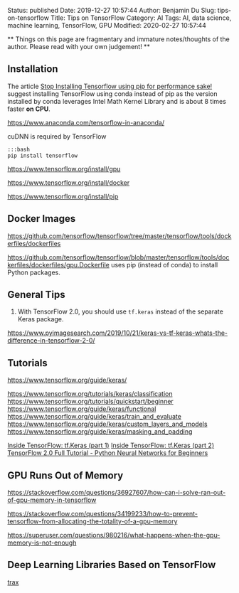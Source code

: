 Status: published
Date: 2019-12-27 10:57:44
Author: Benjamin Du
Slug: tips-on-tensorflow
Title: Tips on TensorFlow
Category: AI
Tags: AI, data science, machine learning, TensorFlow, GPU
Modified: 2020-02-27 10:57:44

**
Things on this page are fragmentary and immature notes/thoughts of the author.
Please read with your own judgement!
**

## Installation

The article
[Stop Installing Tensorflow using pip for performance sake!](https://towardsdatascience.com/stop-installing-tensorflow-using-pip-for-performance-sake-5854f9d9eb0c)
suggest installing TensorFlow using conda instead of pip
as the version installed by conda leverages Intel Math Kernel Library 
and is about 8 times faster **on CPU**.

https://www.anaconda.com/tensorflow-in-anaconda/


cuDNN is required by TensorFlow

    :::bash
    pip install tensorflow

https://www.tensorflow.org/install/gpu

https://www.tensorflow.org/install/docker

https://www.tensorflow.org/install/pip

## Docker Images

https://github.com/tensorflow/tensorflow/tree/master/tensorflow/tools/dockerfiles/dockerfiles


https://github.com/tensorflow/tensorflow/blob/master/tensorflow/tools/dockerfiles/dockerfiles/gpu.Dockerfile
uses pip (instead of conda) to install Python packages.

## General Tips

1. With TensorFlow 2.0, 
    you should use `tf.keras` instead of the separate Keras package.

https://www.pyimagesearch.com/2019/10/21/keras-vs-tf-keras-whats-the-difference-in-tensorflow-2-0/

## Tutorials

https://www.tensorflow.org/guide/keras/

https://www.tensorflow.org/tutorials/keras/classification
https://www.tensorflow.org/tutorials/quickstart/beginner
https://www.tensorflow.org/guide/keras/functional
https://www.tensorflow.org/guide/keras/train_and_evaluate
https://www.tensorflow.org/guide/keras/custom_layers_and_models
https://www.tensorflow.org/guide/keras/masking_and_padding

[Inside TensorFlow: tf.Keras (part 1)](https://www.youtube.com/watch?v=UYRBHFAvLSs&feature=youtu.be)
[Inside TensorFlow: tf.Keras (part 2)](https://www.youtube.com/watch?v=uhzGTijaw8A&feature=youtu.be)
[TensorFlow 2.0 Full Tutorial - Python Neural Networks for Beginners](https://www.youtube.com/watch?v=6g4O5UOH304)

## GPU Runs Out of Memory

https://stackoverflow.com/questions/36927607/how-can-i-solve-ran-out-of-gpu-memory-in-tensorflow

https://stackoverflow.com/questions/34199233/how-to-prevent-tensorflow-from-allocating-the-totality-of-a-gpu-memory

https://superuser.com/questions/980216/what-happens-when-the-gpu-memory-is-not-enough

## Deep Learning Libraries Based on TensorFlow

[trax](https://github.com/google/trax)
